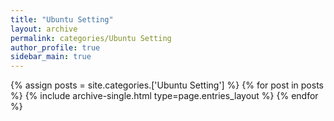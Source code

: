 ```yaml
---
title: "Ubuntu Setting"
layout: archive
permalink: categories/Ubuntu Setting
author_profile: true
sidebar_main: true
---  
```



{% assign posts = site.categories.['Ubuntu Setting'] %}
{% for post in posts %} {% include archive-single.html type=page.entries_layout %} {% endfor %}
